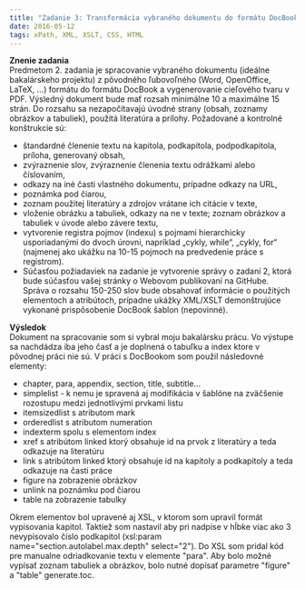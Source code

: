 ```yaml
---
title: "Zadanie 3: Transformácia vybraného dokumentu do formátu DocBook"
date: 2016-05-12
tags: xPath, XML, XSLT, CSS, HTML
---
```

**Znenie zadania**<br>
Predmetom 2. zadania je spracovanie vybraného dokumentu (ideálne bakalárskeho projektu) z pôvodného ľubovoľného (Word, OpenOffice, LaTeX, …) formátu do formátu DocBook a vygenerovanie cieľového tvaru v PDF. Výsledný dokument bude mať rozsah minimálne 10 a maximálne 15 strán. Do rozsahu sa nezapočítavajú úvodné strany (obsah, zoznamy obrázkov a tabuliek), použitá literatúra a prílohy.
Požadované a kontrolné konštrukcie sú:

* štandardné členenie textu na kapitola, podkapitola, podpodkapitola, príloha, generovaný obsah,
* zvýraznenie slov, zvýraznenie členenia textu odrážkami alebo číslovaním,
* odkazy na iné časti vlastného dokumentu, prípadne odkazy na URL,
* poznámka pod čiarou,
* zoznam použitej literatúry a zdrojov vrátane ich citácie v texte,
* vloženie obrázku a tabuliek, odkazy na ne v texte; zoznam obrázkov a tabuliek v úvode alebo závere textu,
* vytvorenie registra pojmov (indexu) s pojmami hierarchicky usporiadanými do dvoch úrovni, napríklad „cykly, while“, „cykly, for“ (najmenej ako ukážku na 10-15 pojmoch na predvedenie práce s registrom).
* Súčasťou požiadaviek na zadanie je vytvorenie správy o zadaní 2, ktorá bude súčasťou vašej stránky o Webovom publikovaní na GitHube. Správa o rozsahu 150-250 slov bude obsahovať informácie o použitých elementoch a atribútoch, prípadne ukážky XML/XSLT demonštrujúce vykonané prispôsobenie DocBook šablon (nepovinné).

**Výsledok**<br>
Dokument na spracovanie som si vybral moju bakalársku prácu. Vo výstupe sa nachdádza iba jeho časť a je doplnená o tabuľku a index ktore v pôvodnej práci nie sú. V práci s DocBookom som použil následovné elementy:

* chapter, para, appendix, section, title, subtitle...
* simplelist - k nemu je spravená aj modifikácia v šablóne na zväčšenie rozostupu medzi jednotlivými prvkami listu
* itemsizedlist s atributom mark
* orderedlist s atributom numeration
* indexterm spolu s elementom index
* xref s atribútom linked ktorý obsahuje id na prvok z literatúry a teda odkazuje na literatúru
* link s atribútom linked ktorý obsahuje id na kapitoly a podkapitoly a teda odkazuje na časti práce
* figure na zobrazenie obrázkov
* unlink na poznámku pod čiarou
* table na zobrazenie tabulky

Okrem elementov bol upravené aj XSL, v ktorom som upravil formát vypisovania kapitol. Taktiež som nastavil aby pri nadpise v hĺbke viac ako 3 nevypisovalo číslo podkapitol (xsl:param name="section.autolabel.max.depth" select="2"). Do XSL som pridal kód pre manualne odriadkovanie textu v elemente "para". Aby bolo možné vypísať zoznam tabuliek a obrázkov, bolo nutné dopísať parametre "figure" a "table" generate.toc.
